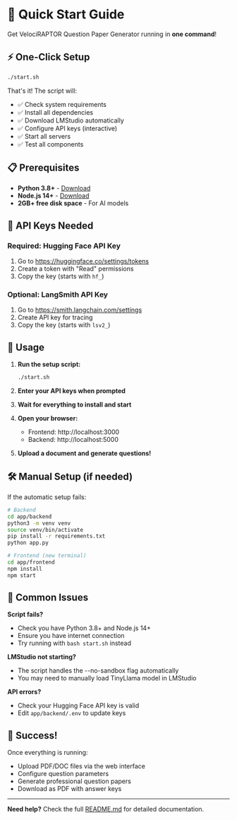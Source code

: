 # 🚀 Quick Start Guide

Get VelociRAPTOR Question Paper Generator running in **one command**!

## ⚡ One-Click Setup

```bash
./start.sh
```

That's it! The script will:
- ✅ Check system requirements
- ✅ Install all dependencies
- ✅ Download LMStudio automatically
- ✅ Configure API keys (interactive)
- ✅ Start all servers
- ✅ Test all components

## 📋 Prerequisites

- **Python 3.8+** - [Download](https://python.org)
- **Node.js 14+** - [Download](https://nodejs.org)
- **2GB+ free disk space** - For AI models

## 🔑 API Keys Needed

### Required: Hugging Face API Key
1. Go to https://huggingface.co/settings/tokens
2. Create a token with "Read" permissions
3. Copy the key (starts with `hf_`)

### Optional: LangSmith API Key
1. Go to https://smith.langchain.com/settings
2. Create API key for tracing
3. Copy the key (starts with `lsv2_`)

## 🎯 Usage

1. **Run the setup script:**
   ```bash
   ./start.sh
   ```

2. **Enter your API keys when prompted**

3. **Wait for everything to install and start**

4. **Open your browser:**
   - Frontend: http://localhost:3000
   - Backend: http://localhost:5000

5. **Upload a document and generate questions!**

## 🛠️ Manual Setup (if needed)

If the automatic setup fails:

```bash
# Backend
cd app/backend
python3 -m venv venv
source venv/bin/activate
pip install -r requirements.txt
python app.py

# Frontend (new terminal)
cd app/frontend
npm install
npm start
```

## 🐛 Common Issues

**Script fails?**
- Check you have Python 3.8+ and Node.js 14+
- Ensure you have internet connection
- Try running with `bash start.sh` instead

**LMStudio not starting?**
- The script handles the --no-sandbox flag automatically
- You may need to manually load TinyLlama model in LMStudio

**API errors?**
- Check your Hugging Face API key is valid
- Edit `app/backend/.env` to update keys

## 🎉 Success!

Once everything is running:
- Upload PDF/DOC files via the web interface
- Configure question parameters
- Generate professional question papers
- Download as PDF with answer keys

---

**Need help?** Check the full [README.md](README.md) for detailed documentation. 